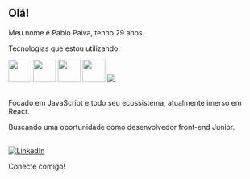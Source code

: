 ## Olá!

Meu nome é Pablo Paiva, tenho 29 anos.

Tecnologias que estou utilizando:

<img src="https://cdn.jsdelivr.net/gh/devicons/devicon/icons/html5/html5-original-wordmark.svg" height="45" width="45"/>    <img src="https://cdn.jsdelivr.net/gh/devicons/devicon/icons/css3/css3-original-wordmark.svg" height="45" width="45"/>    <img src="https://cdn.jsdelivr.net/gh/devicons/devicon/icons/javascript/javascript-original.svg" height="45" width="45"/>    <img src="https://cdn.jsdelivr.net/gh/devicons/devicon/icons/react/react-original-wordmark.svg" height="45" width="45"/>    <img src="https://img.icons8.com/color/48/000000/visual-studio-code-2019.png"/>

##

Focado em JavaScript e todo seu ecossistema, atualmente imerso em React.

Buscando uma oportunidade como desenvolvedor front-end Junior.

##

<a href="https://www.linkedin.com/in/pablo-paiva-19628ba4/" target="_blank"><img alt="LinkedIn" src="https://img.shields.io/badge/linkedin-%230077B5.svg?&style=for-the-badge&logo=linkedin&logoColor=white" /></a>

Conecte comigo!
